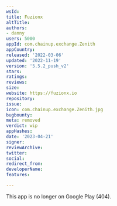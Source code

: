 ```yaml
---
wsId: 
title: Fuzionx
altTitle: 
authors:
- danny
users: 5000
appId: com.chainup.exchange.Zenith
appCountry: 
released: '2022-03-06'
updated: '2022-11-19'
version: '5.5.2_push_v2'
stars: 
ratings: 
reviews: 
size: 
website: https://fuzionx.io
repository: 
issue: 
icon: com.chainup.exchange.Zenith.jpg
bugbounty: 
meta: removed
verdict: wip
appHashes: 
date: '2023-04-21'
signer: 
reviewArchive: 
twitter: 
social: 
redirect_from: 
developerName: 
features: 

---
```


This app is no longer on Google Play (404).